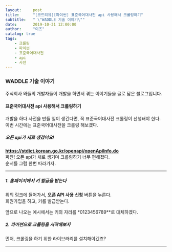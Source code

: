 ```yaml
---
layout:     post
title:      "[코드리뷰][파이썬] 표준국어대사전 api 사용해서 크롤링하기"
subtitle:   " \"WADDLE 기술 이야기\""
date:       2019-10-31 12:00:00
author:     "이즈"
catalog: true
tags:
    - 크롤링
    - 파이썬
    - 표준국어대사전
    - api
    - 사전
---
```


### WADDLE 기술 이야기  

주식회사 와들의 개발자들이 개발을 하면서 겪는 이야기들을 글로 담은 블로그입니다.   
  
#### 표준국어대사전 api 사용해서 크롤링하기  

개발을 하다 사전을 만들 일이 생긴다면, 꼭 표준국어대사전 크롤링이 선행돼야 한다.  
이번 시간에는 표준국어대사전을 크롤링 해보겠다.  

##### 오픈 api가 새로 생겼어요!  
**https://stdict.korean.go.kr/openapi/openApiInfo.do**  
짜쟌! 오픈 api가 새로 생기며 크롤링하기 너무 편해졌다.  
순서를 그럼 한번 따라가자.  

* * *

##### 1. 홈페이지에서 키 발급을 받는다  
위의 링크에 들어가서, **오픈 API 사용 신청** 버튼을 누른다.  
회원가입을 하고, 키를 발급받는다.  

앞으로 나오는 예시에서는 키의 자리를 *0123456789**로 대체하겠다.  

##### 2. 파이썬으로 크롤링을 시작해보자  
먼저, 크롤링을 하기 위한 라이브러리를 설치해야겠죠?  

* * *
